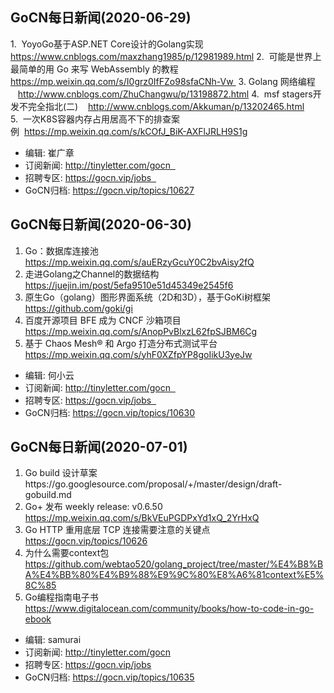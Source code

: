 ## GoCN每日新闻(2020-06-29)

1.  YoyoGo基于ASP.NET Core设计的Golang实现 https://www.cnblogs.com/maxzhang1985/p/12981989.html
2.  可能是世界上最简单的用 Go 来写 WebAssembly 的教程 https://mp.weixin.qq.com/s/I0grz0IfFZo98sfaCNh-Vw 
3. Golang 网络编程    http://www.cnblogs.com/ZhuChangwu/p/13198872.html
4.  msf stagers开发不完全指北(二)    http://www.cnblogs.com/Akkuman/p/13202465.html
5.  一次K8S容器内存占用居高不下的排查案例  https://mp.weixin.qq.com/s/kCOfJ_BiK-AXFlJRLH9S1g

- 编辑: 崔广章  
- 订阅新闻: http://tinyletter.com/gocn  
- 招聘专区: https://gocn.vip/jobs  
- GoCN归档: https://gocn.vip/topics/10627


## GoCN每日新闻(2020-06-30)

1. Go：数据库连接池 https://mp.weixin.qq.com/s/auERzyGcuY0C2bvAisy2fQ
2. 走进Golang之Channel的数据结构 https://juejin.im/post/5efa9510e51d45349e2545f6
3. 原生Go（golang）图形界面系统（2D和3D），基于GoKi树框架 https://github.com/goki/gi
4. 百度开源项目 BFE 成为 CNCF 沙箱项目 https://mp.weixin.qq.com/s/AnopPvBlxzL62fpSJBM6Cg
5. 基于 Chaos Mesh® 和 Argo 打造分布式测试平台 https://mp.weixin.qq.com/s/yhF0XZfpYP8goIikU3yeJw

- 编辑: 何小云
- 订阅新闻: http://tinyletter.com/gocn  
- 招聘专区: https://gocn.vip/jobs  
- GoCN归档: https://gocn.vip/topics/10630


## GoCN每日新闻(2020-07-01)

1. Go build 设计草案https://go.googlesource.com/proposal/+/master/design/draft-gobuild.md
2. Go+ 发布 weekly release: v0.6.50 https://mp.weixin.qq.com/s/BkVEuPGDPxYd1xQ_2YrHxQ
3. Go HTTP 重用底层 TCP 连接需要注意的关键点 https://gocn.vip/topics/10626
4. 为什么需要context包 https://github.com/webtao520/golang_project/tree/master/%E4%B8%BA%E4%BB%80%E4%B9%88%E9%9C%80%E8%A6%81context%E5%8C%85
5. Go编程指南电子书 https://www.digitalocean.com/community/books/how-to-code-in-go-ebook

- 编辑: samurai
- 订阅新闻: http://tinyletter.com/gocn  
- 招聘专区: https://gocn.vip/jobs  
- GoCN归档: https://gocn.vip/topics/10635
